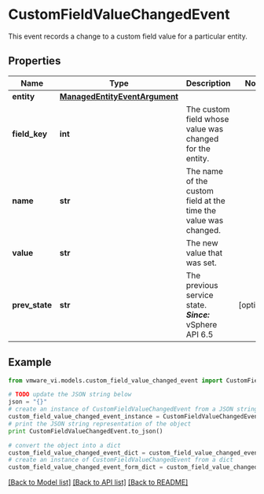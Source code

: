 # CustomFieldValueChangedEvent

This event records a change to a custom field value for a particular entity. 

## Properties
Name | Type | Description | Notes
------------ | ------------- | ------------- | -------------
**entity** | [**ManagedEntityEventArgument**](ManagedEntityEventArgument.md) |  | 
**field_key** | **int** | The custom field whose value was changed for the entity.  | 
**name** | **str** | The name of the custom field at the time the value was changed.  | 
**value** | **str** | The new value that was set.  | 
**prev_state** | **str** | The previous service state.  ***Since:*** vSphere API 6.5  | [optional] 

## Example

```python
from vmware_vi.models.custom_field_value_changed_event import CustomFieldValueChangedEvent

# TODO update the JSON string below
json = "{}"
# create an instance of CustomFieldValueChangedEvent from a JSON string
custom_field_value_changed_event_instance = CustomFieldValueChangedEvent.from_json(json)
# print the JSON string representation of the object
print CustomFieldValueChangedEvent.to_json()

# convert the object into a dict
custom_field_value_changed_event_dict = custom_field_value_changed_event_instance.to_dict()
# create an instance of CustomFieldValueChangedEvent from a dict
custom_field_value_changed_event_form_dict = custom_field_value_changed_event.from_dict(custom_field_value_changed_event_dict)
```
[[Back to Model list]](../README.md#documentation-for-models) [[Back to API list]](../README.md#documentation-for-api-endpoints) [[Back to README]](../README.md)


